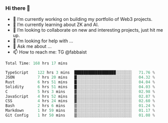 ### Hi there 👋

- 🔭 I’m currently working on building my portfolio of Web3 projects. 
- 🌱 I’m currently learning about ZK and AI.
- 👯 I’m looking to collaborate on new and interesting projects, just hit me up. 
- 🤔 I’m looking for help with ... 
- 💬 Ask me about ...
- 📫 How to reach me: TG @fabbaist

<!--
**fabbaisteth/fabbaisteth** is a ✨ _special_ ✨ repository because its `README.md` (this file) appears on your GitHub profile.

Here are some ideas to get you started:

- 🔭 I’m currently working on ...
- 🌱 I’m currently learning ...
- 👯 I’m looking to collaborate on ...
- 🤔 I’m looking for help with ...
- 💬 Ask me about ...
- 📫 How to reach me: ...
- 😄 Pronouns: ...
- ⚡ Fun fact: ...
-->

<!--START_SECTION:waka-->

```rust
Total Time: 168 hrs 17 mins

TypeScript    122 hrs 3 mins  ██████████████████░░░░░░░   71.76 %
JSON          7 hrs 20 mins   █░░░░░░░░░░░░░░░░░░░░░░░░   04.32 %
Rust          6 hrs 51 mins   █░░░░░░░░░░░░░░░░░░░░░░░░   04.04 %
Solidity      6 hrs 51 mins   █░░░░░░░░░░░░░░░░░░░░░░░░   04.03 %
C             5 hrs 3 mins    ▓░░░░░░░░░░░░░░░░░░░░░░░░   02.98 %
JavaScript    4 hrs 52 mins   ▓░░░░░░░░░░░░░░░░░░░░░░░░   02.87 %
CSS           4 hrs 24 mins   ▓░░░░░░░░░░░░░░░░░░░░░░░░   02.60 %
Bash          2 hrs 6 mins    ▒░░░░░░░░░░░░░░░░░░░░░░░░   01.24 %
Markdown      1 hr 59 mins    ▒░░░░░░░░░░░░░░░░░░░░░░░░   01.17 %
Git Config    1 hr 50 mins    ▒░░░░░░░░░░░░░░░░░░░░░░░░   01.08 %
```

<!--END_SECTION:waka-->
